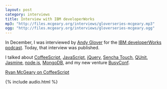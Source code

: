 ```yaml
---
layout: post
category: interviews
title: Interview with IBM developerWorks
mp3: "http://files.mcgeary.org/interviews/gloverseries-mcgeary.mp3"
ogg: "http://files.mcgeary.org/interviews/gloverseries-mcgeary.ogg"
---
```

In December, I was interviewed by [Andy Glover](http://thediscoblog.com/) for
the [IBM developerWorks podcast](http://lifeofthefreelancer.com/).  Today, that
interview was published.

I talked about [CoffeeScript](http://jashkenas.github.com/coffee-script/),
[JavaScript](http://www.amazon.com/gp/product/0596517742?ie=UTF8&tag=rmm5t-20&linkCode=as2&camp=1789&creative=390957&creativeASIN=0596517742),
[jQuery](http://jquery.com/),
[Sencha Touch](http://www.sencha.com/products/touch/),
[QUnit](http://docs.jquery.com/Qunit),
[Jasmine](http://pivotal.github.com/jasmine/), [node.js](http://nodejs.org/),
[MongoDB](http://www.mongodb.org/), and my new venture
[BusyConf](http://busyconf.com/).

[Ryan McGeary on CoffeeScript](http://www.ibm.com/developerworks/java/library/j-gloverpodcast2/index.html#mcgeary)

{% include audio.html %}
